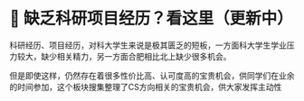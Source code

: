 # 👀 缺乏科研项目经历？看这里（更新中）

科研经历、项目经历，对科大学生来说是极其匮乏的短板，一方面科大学生学业压力较大，缺少相关精力，另一方面合肥相比北上缺少很多机会。

但是即使这样，仍然存在着很多性价比高、认可度高的宝贵机会，供同学们在业余的时间参加，这个板块搜集整理了CS方向相关的宝贵机会，供大家发挥主动性
